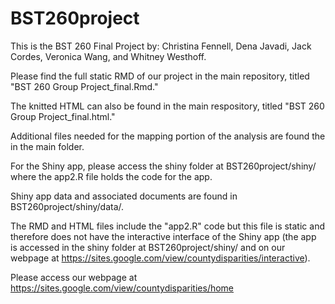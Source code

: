 # BST260project

This is the BST 260 Final Project by: Christina Fennell, Dena Javadi, Jack Cordes, Veronica Wang, and Whitney Westhoff.

Please find the full static RMD of our project in the main repository, titled "BST 260 Group Project_final.Rmd."

The knitted HTML can also be found in the main respository, titled "BST 260 Group Project_final.html."

Additional files needed for the mapping portion of the analysis are found the in the main folder.

For the Shiny app, please access the shiny folder at BST260project/shiny/ where the app2.R file holds the code for the app.

Shiny app data and associated documents are found in BST260project/shiny/data/. 

The RMD and HTML files include the "app2.R" code but this file is static and therefore does not have the interactive interface of the Shiny app (the app is accessed in the shiny folder at BST260project/shiny/ and on our webpage at https://sites.google.com/view/countydisparities/interactive).

Please access our webpage at https://sites.google.com/view/countydisparities/home 
